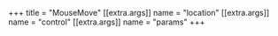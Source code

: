+++
title = "MouseMove"
[[extra.args]]
name = "location"
[[extra.args]]
name = "control"
[[extra.args]]
name = "params"
+++
